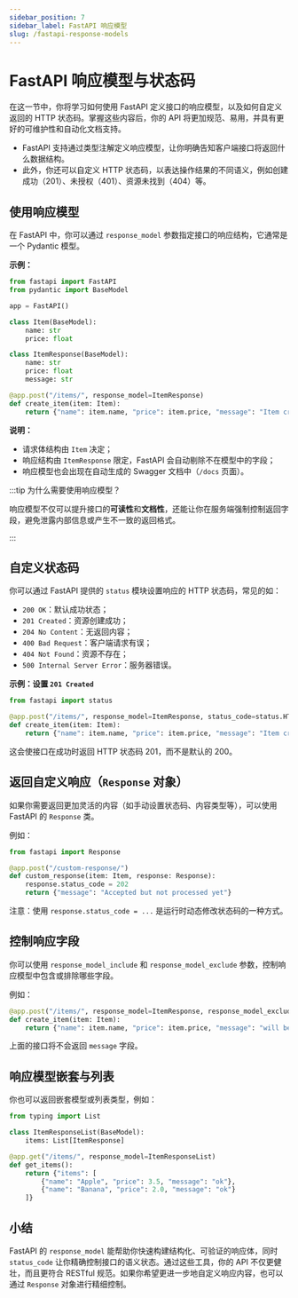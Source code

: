 ```yaml
---
sidebar_position: 7
sidebar_label: FastAPI 响应模型
slug: /fastapi-response-models
---
```


# FastAPI 响应模型与状态码

在这一节中，你将学习如何使用 FastAPI 定义接口的响应模型，以及如何自定义返回的 HTTP 状态码。掌握这些内容后，你的 API 将更加规范、易用，并具有更好的可维护性和自动化文档支持。

- FastAPI 支持通过类型注解定义响应模型，让你明确告知客户端接口将返回什么数据结构。
- 此外，你还可以自定义 HTTP 状态码，以表达操作结果的不同语义，例如创建成功（201）、未授权（401）、资源未找到（404）等。



## 使用响应模型

在 FastAPI 中，你可以通过 `response_model` 参数指定接口的响应结构，它通常是一个 Pydantic 模型。

**示例：**

```python showLineNumbers
from fastapi import FastAPI
from pydantic import BaseModel

app = FastAPI()

class Item(BaseModel):
    name: str
    price: float

class ItemResponse(BaseModel):
    name: str
    price: float
    message: str

@app.post("/items/", response_model=ItemResponse)
def create_item(item: Item):
    return {"name": item.name, "price": item.price, "message": "Item created successfully"}
```

**说明：**

- 请求体结构由 `Item` 决定；
- 响应结构由 `ItemResponse` 限定，FastAPI 会自动剔除不在模型中的字段；
- 响应模型也会出现在自动生成的 Swagger 文档中（`/docs` 页面）。



:::tip 为什么需要使用响应模型？

响应模型不仅可以提升接口的**可读性**和**文档性**，还能让你在服务端强制控制返回字段，避免泄露内部信息或产生不一致的返回格式。

:::



## 自定义状态码

你可以通过 FastAPI 提供的 `status` 模块设置响应的 HTTP 状态码，常见的如：

- `200 OK`：默认成功状态；
- `201 Created`：资源创建成功；
- `204 No Content`：无返回内容；
- `400 Bad Request`：客户端请求有误；
- `404 Not Found`：资源不存在；
- `500 Internal Server Error`：服务器错误。

**示例：设置 `201 Created`**

```python showLineNumbers
from fastapi import status

@app.post("/items/", response_model=ItemResponse, status_code=status.HTTP_201_CREATED)
def create_item(item: Item):
    return {"name": item.name, "price": item.price, "message": "Item created successfully"}
```

这会使接口在成功时返回 HTTP 状态码 201，而不是默认的 200。



## 返回自定义响应（`Response` 对象）

如果你需要返回更加灵活的内容（如手动设置状态码、内容类型等），可以使用 FastAPI 的 `Response` 类。

例如：

```python showLineNumbers
from fastapi import Response

@app.post("/custom-response/")
def custom_response(item: Item, response: Response):
    response.status_code = 202
    return {"message": "Accepted but not processed yet"}
```

注意：使用 `response.status_code = ...` 是运行时动态修改状态码的一种方式。



## 控制响应字段

你可以使用 `response_model_include` 和 `response_model_exclude` 参数，控制响应模型中包含或排除哪些字段。

例如：

```python showLineNumbers
@app.post("/items/", response_model=ItemResponse, response_model_exclude={"message"})
def create_item(item: Item):
    return {"name": item.name, "price": item.price, "message": "will be excluded"}
```

上面的接口将不会返回 `message` 字段。



## 响应模型嵌套与列表

你也可以返回嵌套模型或列表类型，例如：

```python showLineNumbers
from typing import List

class ItemResponseList(BaseModel):
    items: List[ItemResponse]

@app.get("/items/", response_model=ItemResponseList)
def get_items():
    return {"items": [
        {"name": "Apple", "price": 3.5, "message": "ok"},
        {"name": "Banana", "price": 2.0, "message": "ok"}
    ]}
```



## 小结

FastAPI 的 `response_model` 能帮助你快速构建结构化、可验证的响应体，同时 `status_code` 让你精确控制接口的语义状态。通过这些工具，你的 API 不仅更健壮，而且更符合 RESTful 规范。如果你希望更进一步地自定义响应内容，也可以通过 `Response` 对象进行精细控制。
